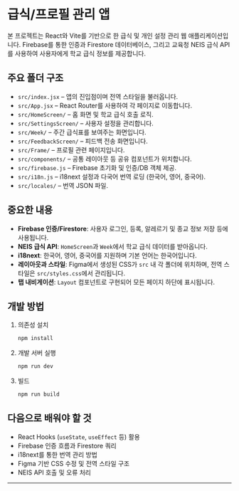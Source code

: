 # 급식/프로필 관리 앱

본 프로젝트는 React와 Vite를 기반으로 한 급식 및 개인 설정 관리 웹 애플리케이션입니다. Firebase를 통한 인증과 Firestore 데이터베이스, 그리고 교육청 NEIS 급식 API를 사용하여 사용자에게 학교 급식 정보를 제공합니다.

## 주요 폴더 구조
- `src/index.jsx` – 앱의 진입점이며 전역 스타일을 불러옵니다.
- `src/App.jsx` – React Router를 사용하여 각 페이지로 이동합니다.
- `src/HomeScreen/` – 홈 화면 및 학교 급식 호출 로직.
- `src/SettingsScreen/` – 사용자 설정을 관리합니다.
- `src/Week/` – 주간 급식표를 보여주는 화면입니다.
- `src/FeedbackScreen/` – 피드백 전송 화면입니다.
- `src/Frame/` – 프로필 관련 페이지입니다.
- `src/components/` – 공통 레이아웃 등 공유 컴포넌트가 위치합니다.
- `src/firebase.js` – Firebase 초기화 및 인증/DB 객체 제공.
- `src/i18n.js` – i18next 설정과 다국어 번역 로딩 (한국어, 영어, 중국어).
- `src/locales/` – 번역 JSON 파일.

## 중요한 내용
- **Firebase 인증/Firestore**: 사용자 로그인, 등록, 알레르기 및 종교 정보 저장 등에 사용됩니다.
- **NEIS 급식 API**: `HomeScreen`과 `Week`에서 학교 급식 데이터를 받아옵니다.
- **i18next**: 한국어, 영어, 중국어를 지원하며 기본 언어는 한국어입니다.
- **레이아웃과 스타일**: Figma에서 생성된 CSS가 `src` 내 각 폴더에 위치하며, 전역 스타일은 `src/styles.css`에서 관리됩니다.
- **탭 내비게이션**: `Layout` 컴포넌트로 구현되어 모든 페이지 하단에 표시됩니다.

## 개발 방법
1. 의존성 설치
   ```bash
   npm install
   ```
2. 개발 서버 실행
   ```bash
   npm run dev
   ```
3. 빌드
   ```bash
   npm run build
   ```

## 다음으로 배워야 할 것
- React Hooks (`useState`, `useEffect` 등) 활용
- Firebase 인증 흐름과 Firestore 쿼리
- i18next를 통한 번역 관리 방법
- Figma 기반 CSS 수정 및 전역 스타일 구조
- NEIS API 호출 및 오류 처리

---
